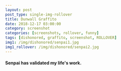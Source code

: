 ```yaml
---
layout: post
post_type: single-img-rollover
title: Dunwall Graffito
date: 2018-12-17 03:00:00
category: screenshot
categories: [screenshots, rollover, funny]
tags: [dishonored, graffito, screenshot, ROLLOVER]
img1: /img/dishonored/senpai1.jpg
img1_rollover: /img/dishonored/senpai2.jpg
---
```

#### Senpai has validated my life's work.
